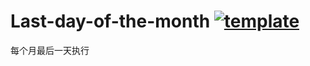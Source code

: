 # Last-day-of-the-month [![template](https://github.com/mybdye/Last-day-of-the-month/actions/workflows/template.yml/badge.svg)](https://github.com/mybdye/Last-day-of-the-month/actions/workflows/template.yml)
每个月最后一天执行
